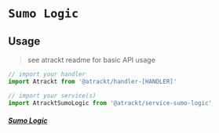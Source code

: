 # `Sumo Logic`

## Usage

> see atrackt readme for basic API usage

```js
// import your handler
import Atrackt from '@atrackt/handler-[HANDLER]'

// import your service(s)
import AtracktSumoLogic from '@atrackt/service-sumo-logic'
```

##### [Sumo Logic](https://www.sumologic.com)
